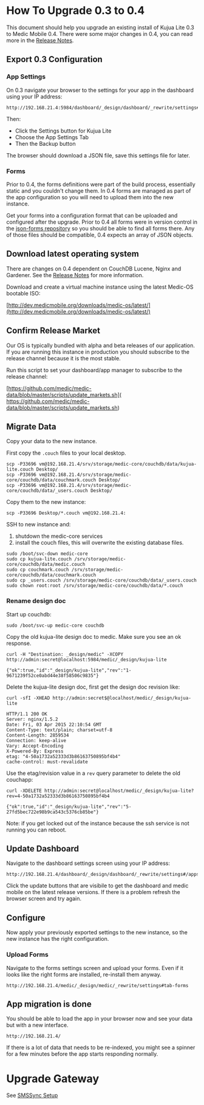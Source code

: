 # How To Upgrade 0.3 to 0.4

This document should help you upgrade an existing install of Kujua Lite 0.3 to
Medic Mobile 0.4.  There were some major changes in 0.4, you can read more in
the [Release
Notes](https://github.com/medic/medic-webapp/blob/master/Changes.md#upgrade-notes).

## Export 0.3 Configuration

### App Settings

On 0.3 navigate your browser to the settings for your app in the dashboard using your IP address:

```
http://192.168.21.4:5984/dashboard/_design/dashboard/_rewrite/settings#/apps
```

Then:

* Click the Settings button for Kujua Lite 
* Choose the App Settings Tab
* Then the Backup button

The browser should download a JSON file, save this settings file for later.

### Forms

Prior to 0.4, the forms definitions were part of the build process, essentially static and you couldn't change them.  In 0.4 forms are  managed as part of the app configuration so you will need to upload them into the new instance.

Get your forms into a configuration format that can be uploaded and configured after the upgrade.  Prior to 0.4 all forms were in version control in the [json-forms repository](https://github.com/medic/medic-data-priv/tree/master/forms) so you should be able to find all forms there. Any of those files should be compatible, 0.4 expects  an array of JSON objects.


## Download latest operating system

There are changes on 0.4 dependent on CouchDB Lucene, Nginx and Gardener.  See the [Release Notes](https://github.com/medic/medic-webapp/blob/master/Changes.md#upgrade-notes) for more information.  

Download and create a virtual machine instance using the latest Medic-OS bootable ISO:

[http://dev.medicmobile.org/downloads/medic-os/latest/](http://dev.medicmobile.org/downloads/medic-os/latest/)

## Confirm Release Market

Our OS is typically bundled with alpha and beta releases of our application.  If you are running this instance in production you should subscribe to the release channel because it is the most stable.

Run this script to set your dashboard/app manager to subscribe to the release channel:

[https://github.com/medic/medic-data/blob/master/scripts/update_markets.sh](
https://github.com/medic/medic-data/blob/master/scripts/update_markets.sh)

## Migrate Data

Copy your data to the new instance.

First copy the `.couch` files to your local desktop.

```
scp -P33696 vm@192.168.21.4/srv/storage/medic-core/couchdb/data/kujua-lite.couch Desktop/
scp -P33696 vm@192.168.21.4/srv/storage/medic-core/couchdb/data/couchmark.couch Desktop/
scp -P33696 vm@192.168.21.4/srv/storage/medic-core/couchdb/data/_users.couch Desktop/
```

Copy them to the new instance:

```
scp -P33696 Desktop/*.couch vm@192.168.21.4:
```

SSH to new instance and:

1. shutdown the medic-core services
2. install the couch files, this will overwrite the existing database files.

```
sudo /boot/svc-down medic-core
sudo cp kujua-lite.couch /srv/storage/medic-core/couchdb/data/medic.couch
sudo cp couchmark.couch /srv/storage/medic-core/couchdb/data/couchmark.couch
sudo cp _users.couch /srv/storage/medic-core/couchdb/data/_users.couch
sudo chown root:root /srv/storage/medic-core/couchdb/data/*.couch
```

### Rename design doc

Start up couchdb:

```
sudo /boot/svc-up medic-core couchdb
```

Copy the old kujua-lite design doc to medic.  Make sure you see an ok response.

```
curl -H "Destination: _design/medic" -XCOPY http://admin:secret@localhost:5984/medic/_design/kujua-lite

{"ok":true,"id":"_design/kujua-lite","rev":"1-9671239f52ce0abd44e38f58506c9835"}
```

Delete the kujua-lite design doc, first get the design doc revision like:

```
curl -sfI -XHEAD http://admin:secret$@localhost/medic/_design/kujua-lite 

HTTP/1.1 200 OK
Server: nginx/1.5.2
Date: Fri, 03 Apr 2015 22:10:54 GMT
Content-Type: text/plain; charset=utf-8
Content-Length: 2859534
Connection: keep-alive
Vary: Accept-Encoding
X-Powered-By: Express
etag: "4-50a1732a52333d3b86163750895bf4b4"
cache-control: must-revalidate
```

Use the etag/revision value in a `rev` query parameter to delete the old couchapp:

```
curl -XDELETE http://admin:secret@localhost/medic/_design/kujua-lite?rev=4-50a1732a52333d3b86163750895bf4b4

{"ok":true,"id":"_design/kujua-lite","rev":"5-27fd5bec722e98b9ca543c5376cb85be"}
```

Note: if you get locked out of the instance because the ssh service is not running you can reboot.

## Update Dashboard

Navigate to the dashboard settings screen using your IP address:

```
http://192.168.21.4/dashboard/_design/dashboard/_rewrite/settings#/apps
```

Click the update buttons that are visibile to get the dashboard and medic mobile on the latest release versions.  If there is a problem refresh the browser screen and try again.

## Configure

Now apply your previously exported settings to the new instance, so the new instance has the right configuration.

### Upload Forms

Navigate to the forms settings screen and upload your forms.  Even if it looks like the right forms are installed, re-install them anyway.

```
http://192.168.21.4/medic/_design/medic/_rewrite/settings#tab-forms
```

## App migration is done

You should be able to load the app in your browser now and see your data but with a new interface.

```
http://192.168.21.4/
```

If there is a lot of data that needs to be re-indexed, you might see a spinner for a few minutes before the app starts responding normally.


# Upgrade Gateway


See [SMSSync Setup](https://github.com/medic/medic-docs/blob/master/md/install/smssync.md)
